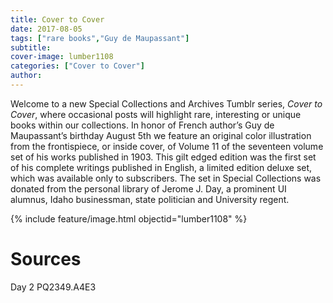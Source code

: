 ```yaml
---
title: Cover to Cover
date: 2017-08-05
tags: ["rare books","Guy de Maupassant"]
subtitle: 
cover-image: lumber1108
categories: ["Cover to Cover"]
author: 
---
```


Welcome to a new Special Collections and Archives Tumblr
series, *Cover to Cover*, where occasional posts will highlight rare, interesting or unique books within our collections. In honor of French author’s Guy de Maupassant’s birthday August 5th we feature an original color illustration from the frontispiece, or inside cover, of Volume 11 of the seventeen volume set of his works published in 1903. This gilt edged edition was the first set of his complete writings published in English, a limited edition deluxe set, which was available only to subscribers. The set in Special Collections was donated from the personal library of Jerome J. Day, a prominent UI alumnus, Idaho businessman, state politician and University regent.

{% include feature/image.html objectid="lumber1108" %}

# Sources

Day 2 PQ2349.A4E3